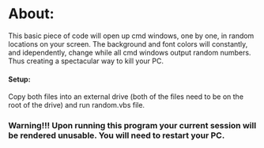 # About:
This basic piece of code will open up cmd windows, one by one, in random locations on your screen. The background and font colors will constantly, and idependently, change while all cmd windows output random numbers. Thus creating a spectacular way to kill your PC.

#### Setup:
Copy both files into an external drive (both of the files need to be on the root of the drive) and run random.vbs file.

### Warning!!! Upon running this program your current session will be rendered unusable. You will need to restart your PC.
